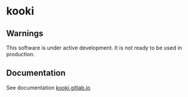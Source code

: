 kooki
=====

Warnings
--------

This software is under active development.
It is not ready to be used in production.

Documentation
----------

See documentation [kooki.gitlab.io](kooki.gitlab.io)
